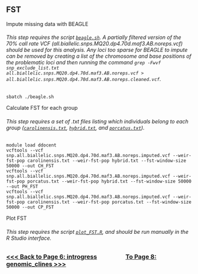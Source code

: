 ## FST
Impute missing data with BEAGLE
###### This step requires the script [`beagle.sh`](https://github.com/tylerdevos/green_anole_hybridization/blob/main/script/beagle.sh). A partially filtered version of the 70% call rate VCF (all.biallelic.snps.MQ20.dp4.70d.maf3.AB.noreps.vcf) should be used for this analysis. Any loci too sparse for BEAGLE to impute can be removed by creating a list of the chromosome and base positions of the problematic loci and then running the command `grep -Fwvf snp_exclude_list.txt all.biallelic.snps.MQ20.dp4.70d.maf3.AB.noreps.vcf > all.biallelic.snps.MQ20.dp4.70d.maf3.AB.noreps.cleaned.vcf`.
```
sbatch ./beagle.sh
```
Calculate FST for each group
###### This step requires a set of .txt files listing which individuals belong to each group ([`carolinensis.txt`](https://github.com/tylerdevos/green_anole_hybridization/blob/main/other_files/carolinensis.txt), [`hybrid.txt`](https://github.com/tylerdevos/green_anole_hybridization/blob/main/other_files/hybrid.txt), and [`porcatus.txt`](https://github.com/tylerdevos/green_anole_hybridization/blob/main/other_files/porcatus.txt)).
```
module load ddocent
vcftools --vcf snp.all.biallelic.snps.MQ20.dp4.70d.maf3.AB.noreps.imputed.vcf --weir-fst-pop carolinensis.txt --weir-fst-pop hybrid.txt --fst-window-size 50000 --out CH_FST
vcftools --vcf snp.all.biallelic.snps.MQ20.dp4.70d.maf3.AB.noreps.imputed.vcf --weir-fst-pop porcatus.txt --weir-fst-pop hybrid.txt --fst-window-size 50000 --out PH_FST
vcftools --vcf snp.all.biallelic.snps.MQ20.dp4.70d.maf3.AB.noreps.imputed.vcf --weir-fst-pop carolinensis.txt --weir-fst-pop porcatus.txt --fst-window-size 50000 --out CP_FST
```
Plot FST
###### This step requires the script [`plot_FST.R`](https://github.com/tylerdevos/green_anole_hybridization/blob/main/script/plot_FST.R), and should be run manually in the R Studio interface.

### [<<< Back to Page 6: introgress](https://github.com/tylerdevos/green_anole_hybridization/blob/main/6_introgress.md)                    [To Page 8: genomic_clines >>>](https://github.com/tylerdevos/green_anole_hybridization/blob/main/8_genomic_clines.md)
